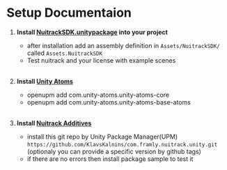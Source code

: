 # **Setup Documentaion**

1. **Install [NuitrackSDK.unitypackage](https://github.com/3DiVi/nuitrack-sdk) into your project**
    - after installation add an assembly definition in `Assets/NuitrackSDK/` called `Assets.NuitrackSDK`
    - Test nuitrack and your license with example scenes
    <br><br>

2. **Install [Unity Atoms](https://unity-atoms.github.io/unity-atoms/introduction/installation)**
    - openupm add com.unity-atoms.unity-atoms-core
    - openupm add com.unity-atoms.unity-atoms-base-atoms
    <br><br>

3. **Install [Nuitrack Additives](https://github.com/KlavsKalnins/com.framly.nuitrack.unity.git)**
    - install this git repo by Unity Package Manager(UPM) `https://github.com/KlavsKalnins/com.framly.nuitrack.unity.git` (optionaly you can provide a specific version by github tags)
    - if there are no errors then install package sample to test it
    <br><br>
